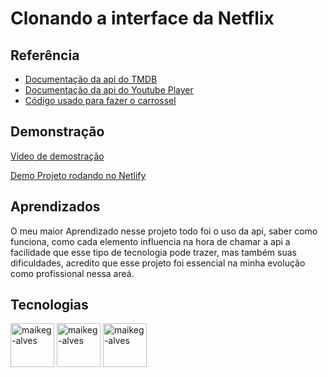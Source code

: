 
# Clonando a interface da Netflix 

## Referência

 - [Documentação da api do TMDB](https://www.themoviedb.org/settings/api)
 - [Documentação da api do Youtube Player](https://developers.google.com/youtube/iframe_api_reference)
 - [Código usado para fazer o carrossel](https://codepen.io/Adv4nc3d/pen/wvMVdEr)

## Demonstração

[Video de demostração](https://youtu.be/80oMOMwiXds)

[Demo Projeto rodando no Netlify](https://62c1b6f0a2d42722f0d7e224--soft-cucurucho-3d3e1c.netlify.app/)

## Aprendizados

O meu maior Aprendizado nesse projeto todo foi o uso da api, saber como funciona, como cada elemento influencia na hora de chamar a api a facilidade que esse tipo de tecnologia pode trazer, mas também suas dificuldades, acredito que esse projeto foi essencial na minha evolução como profissional nessa areá.


## Tecnologias

<div style="display: inline_block">  

  <img align="center" alt="maikeg-alves" height="70" width="70" src="https://github.com/maikeg-alves/frp/blob/main/icons8-javascript.svg" />
  
  <img align="center" alt="maikeg-alves" height="70" width="70" src="https://cdn.jsdelivr.net/gh/devicons/devicon/icons/html5/html5-plain-wordmark.svg"/>

  <img align="center" alt="maikeg-alves" height="70" width="70" src="https://cdn.jsdelivr.net/gh/devicons/devicon/icons/css3/css3-plain-wordmark.svg"/>
  
</div>
